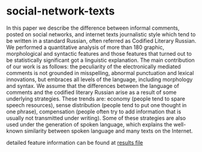 # social-network-texts

In this paper we describe the difference between informal comments, posted on social networks, and internet texts  journalistic style which tend to be written in a standard Russian, often referred as Codified Literary Russian. We performed a quantitative analysis of more than 180 graphic, morphological and syntactic features and those features that turned out to be statistically significant got a linguistic explanation. The main contribution of our work is as follows: the peculiarity of the electronically mediated comments is not grounded in misspelling, abnormal punctuation and lexical innovations, but embraces all levels of the language, including morphology and syntax. We assume that the differences between the language of comments and the codified literary Russian arise as a result of some underlying strategies. These trends are: economy (people tend to spare speech resources), sense distribution (people tend to put one thought in one phrase), compensation (people often try to add information that is usually not transmitted under writing). Some of these strategies are also used under the generation of spoken language, which explains the well-known similarity between spoken language and many texts on the Internet.

detailed feature information can be found at [results file](https://github.com/karpovilia/social-network-texts/blob/master/results.ipynb)
